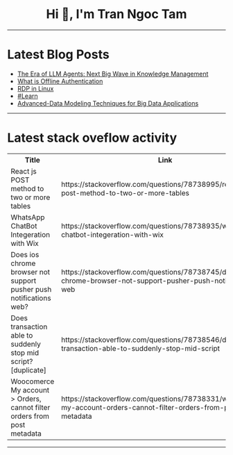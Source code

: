 <h1 align="center">Hi 👋, I'm Tran Ngoc Tam</h1>

---

# Latest Blog Posts 
<!-- BLOG-POST-LIST:START -->
- [The Era of LLM Agents: Next Big Wave in Knowledge Management](https://dev.to/ragavi_document360/the-era-of-llm-agents-next-big-wave-in-knowledge-management-3mm3)
- [What is Offline Authentication](https://dev.to/blogginger/what-is-offline-authentication-4a37)
- [RDP in Linux](https://dev.to/karunakaran/rdp-in-linux-8hd)
- [#Learn](https://dev.to/farheen_sk/learn-222c)
- [Advanced-Data Modeling Techniques for Big Data Applications](https://dev.to/anshul_kichara/advanced-data-modeling-techniques-for-big-data-applications-52me)
<!-- BLOG-POST-LIST:END -->

---

# Latest stack oveflow activity
<table>
  <tr><th>Title</th><th>Link</th></tr>
  <!-- STACKOVERFLOW:START --><tr><td>React js POST method to two or more tables</td><td>https://stackoverflow.com/questions/78738995/react-js-post-method-to-two-or-more-tables</td></tr><tr><td>WhatsApp ChatBot Integeration with Wix</td><td>https://stackoverflow.com/questions/78738935/whatsapp-chatbot-integeration-with-wix</td></tr><tr><td>Does ios chrome browser not support pusher push notifications web?</td><td>https://stackoverflow.com/questions/78738745/does-ios-chrome-browser-not-support-pusher-push-notifications-web</td></tr><tr><td>Does transaction able to suddenly stop mid script? [duplicate]</td><td>https://stackoverflow.com/questions/78738546/does-transaction-able-to-suddenly-stop-mid-script</td></tr><tr><td>Woocomerce My account &gt; Orders, cannot filter orders from post metadata</td><td>https://stackoverflow.com/questions/78738331/woocomerce-my-account-orders-cannot-filter-orders-from-post-metadata</td></tr><!-- STACKOVERFLOW:END -->
</table>

---


